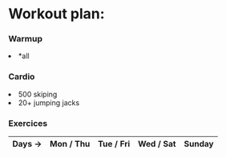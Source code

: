 # Workout plan:

<h3>Warmup</h3>

<li>*all</li>

<h3>Cardio</h3>
<li>500 skiping </li>
<li>20+ jumping jacks</li>

<h3>Exercices</h3>


|    Days ->    |   Mon / Thu   |   Tue / Fri   |   Wed / Sat   |    Sunday     |
| ------------- | ------------- | ------------- | ------------- | ------------- |

